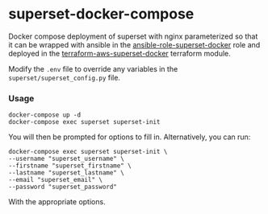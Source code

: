 # superset-docker-compose

Docker compose deployment of superset with nginx parameterized so that it can be wrapped with ansible in the [ansible-role-superset-docker](https://github.com/insight-infrastructure/ansible-role-superset-docker) role and deployed in the [terraform-aws-superset-docker](https://github.com/insight-infrastructure/terraform-aws-superset-docker) terraform module. 

Modify the `.env` file to override any variables in the `superset/superset_config.py` file. 

### Usage

```shell script
docker-compose up -d
docker-compose exec superset superset-init
```

You will then be prompted for options to fill in.  Alternatively, you can run:

```shell script
docker-compose exec superset superset-init \
--username "superset_username" \
--firstname "superset_firstname" \
--lastname "superset_lastname" \
--email "superset_email" \
--password "superset_password"
```

With the appropriate options. 